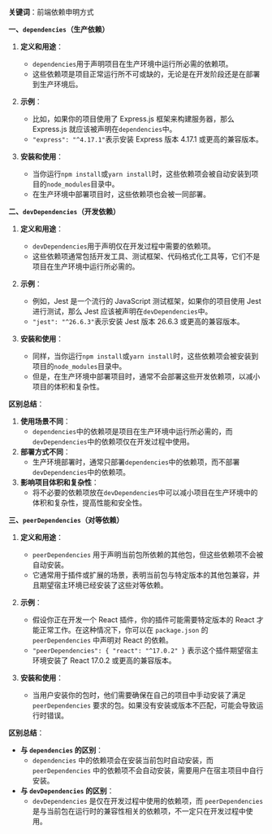 **关键词**：前端依赖申明方式

**一、`dependencies`（生产依赖）**

1. **定义和用途**：

   - `dependencies`用于声明项目在生产环境中运行所必需的依赖项。
   - 这些依赖项是项目正常运行所不可或缺的，无论是在开发阶段还是在部署到生产环境后。

2. **示例**：

   - 比如，如果你的项目使用了 Express.js 框架来构建服务器，那么 Express.js 就应该被声明在`dependencies`中。
   - `"express": "^4.17.1"`表示安装 Express 版本 4.17.1 或更高的兼容版本。

3. **安装和使用**：
   - 当你运行`npm install`或`yarn install`时，这些依赖项会被自动安装到项目的`node_modules`目录中。
   - 在生产环境中部署项目时，这些依赖项也会被一同部署。

**二、`devDependencies`（开发依赖）**

1. **定义和用途**：

   - `devDependencies`用于声明仅在开发过程中需要的依赖项。
   - 这些依赖项通常包括开发工具、测试框架、代码格式化工具等，它们不是项目在生产环境中运行所必需的。

2. **示例**：

   - 例如，Jest 是一个流行的 JavaScript 测试框架，如果你的项目使用 Jest 进行测试，那么 Jest 应该被声明在`devDependencies`中。
   - `"jest": "^26.6.3"`表示安装 Jest 版本 26.6.3 或更高的兼容版本。

3. **安装和使用**：
   - 同样，当你运行`npm install`或`yarn install`时，这些依赖项会被安装到项目的`node_modules`目录中。
   - 但是，在生产环境中部署项目时，通常不会部署这些开发依赖项，以减小项目的体积和复杂性。

**区别总结**：

1. **使用场景不同**：
   - `dependencies`中的依赖项是项目在生产环境中运行所必需的，而`devDependencies`中的依赖项仅在开发过程中使用。
2. **部署方式不同**：
   - 生产环境部署时，通常只部署`dependencies`中的依赖项，而不部署`devDependencies`中的依赖项。
3. **影响项目体积和复杂性**：
   - 将不必要的依赖项放在`devDependencies`中可以减小项目在生产环境中的体积和复杂性，提高性能和安全性。

**三、`peerDependencies`（对等依赖）**

1. **定义和用途**：

   - `peerDependencies` 用于声明当前包所依赖的其他包，但这些依赖项不会被自动安装。
   - 它通常用于插件或扩展的场景，表明当前包与特定版本的其他包兼容，并且期望宿主环境已经安装了这些对等依赖。

2. **示例**：

   - 假设你正在开发一个 React 插件，你的插件可能需要特定版本的 React 才能正常工作。在这种情况下，你可以在 `package.json` 的 `peerDependencies` 中声明对 React 的依赖。
   - `"peerDependencies": { "react": "^17.0.2" }` 表示这个插件期望宿主环境安装了 React 17.0.2 或更高的兼容版本。

3. **安装和使用**：
   - 当用户安装你的包时，他们需要确保在自己的项目中手动安装了满足 `peerDependencies` 要求的包。如果没有安装或版本不匹配，可能会导致运行时错误。

**区别总结**：

- **与 `dependencies` 的区别**：
  - `dependencies` 中的依赖项会在安装当前包时自动安装，而 `peerDependencies` 中的依赖项不会自动安装，需要用户在宿主项目中自行安装。
- **与 `devDependencies` 的区别**：
  - `devDependencies` 是仅在开发过程中使用的依赖项，而 `peerDependencies` 是与当前包在运行时的兼容性相关的依赖项，不一定只在开发过程中使用。
